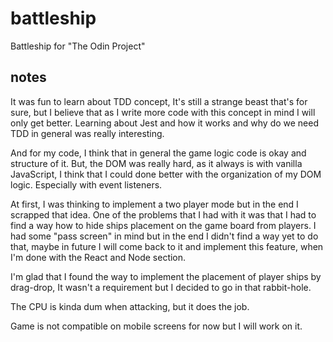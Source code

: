 # battleship

Battleship for "The Odin Project"

## notes

It was fun to learn about TDD concept, It's still a strange beast that's for sure, but I believe that as I write more code with this concept in mind I will only get better. Learning about Jest and how it works and why do we need TDD in general was really interesting.

And for my code, I think that in general the game logic code is okay and structure of it. But, the DOM was really hard, as it always is with vanilla JavaScript, I think that I could done better with the organization of my DOM logic. Especially with event listeners.

At first, I was thinking to implement a two player mode but in the end I scrapped that idea. One of the problems that I had with it was that I had to find a way how to hide ships placement on the game board from players. I had some "pass screen" in mind but in the end I didn't find a way yet to do that, maybe in future I will come back to it and implement this feature, when I'm done with the React and Node section.

I'm glad that I found the way to implement the placement of player ships by drag-drop, It wasn't a requirement but I decided to go in that rabbit-hole.

The CPU is kinda dum when attacking, but it does the job.

Game is not compatible on mobile screens for now but I will work on it.
